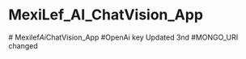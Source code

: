 ﻿# MexiLef_AI_ChatVision_App
#   M e x i l e f _ A i _ C h a t V i s i o n _ A p p 
 
 #OpenAi key Updated 3nd
#MONGO_URI changed
